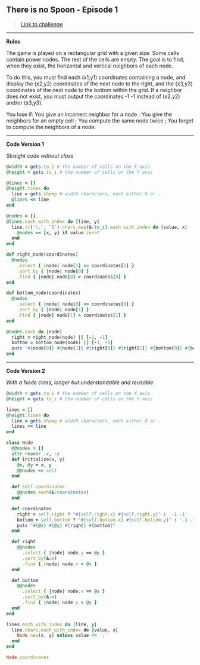 ## There is no Spoon - Episode 1

> [Link to challenge](https://www.codingame.com/ide/puzzle/there-is-no-spoon-episode-1)

---

**Rules**

The game is played on a rectangular grid with a given size. Some cells contain power nodes. The rest of the cells are empty. The goal is to find, when they exist, the horizontal and vertical neighbors of each node.

To do this, you must find each (x1,y1) coordinates containing a node, and display the (x2,y2) coordinates of the next node to the right, and the (x3,y3) coordinates of the next node to the bottom within the grid. If a neighbor does not exist, you must output the coordinates -1 -1 instead of (x2,y2) and/or (x3,y3).

You lose if: You give an incorrect neighbor for a node ; You give the neighbors for an empty cell ; You compute the same node twice ; You forget to compute the neighbors of a node.

---

**Code Version 1**

*Straight code without class*

```ruby
@width = gets.to_i # the number of cells on the X axis
@height = gets.to_i # the number of cells on the Y axis

@lines = []
@height.times do
  line = gets.chomp # width characters, each either 0 or .
  @lines << line
end

@nodes = []
@lines.each_with_index do |line, y|
  line.tr('\.', '1').chars.map(&:to_i).each_with_index do |value, x|
    @nodes << [x, y] if value.zero?
  end
end

def right_node(coordinates)
  @nodes
    .select { |node| node[1] == coordinates[1] }
    .sort_by { |node| node[0] }
    .find { |node| node[0] > coordinates[0] }
end

def bottom_node(coordinates)
  @nodes
    .select { |node| node[0] == coordinates[0] }
    .sort_by { |node| node[1] }
    .find { |node| node[1] > coordinates[1] }
end

@nodes.each do |node|
  right = right_node(node) || [-1, -1]
  bottom = bottom_node(node) || [-1, -1]
  puts "#{node[0]} #{node[1]} #{right[0]} #{right[1]} #{bottom[0]} #{bottom[1]}"
end
```

---

**Code Version 2**

*With a Node class, longer but understandable and reusable*

```ruby
@width = gets.to_i # the number of cells on the X axis
@height = gets.to_i # the number of cells on the Y axis

lines = []
@height.times do
  line = gets.chomp # width characters, each either 0 or .
  lines << line
end

class Node
  @@nodes = []
  attr_reader :x, :y
  def initialize(x, y)
    @x, @y = x, y
    @@nodes << self
  end

  def self.coordinates
    @@nodes.each(&:coordinates)
  end

  def coordinates
    right = self.right ? "#{self.right.x} #{self.right.y}" : '-1 -1'
    bottom = self.bottom ? "#{self.bottom.x} #{self.bottom.y}" : '-1 -1'
    puts "#{@x} #{@y} #{right} #{bottom}"
  end

  def right
    @@nodes
      .select { |node| node.y == @y }
      .sort_by(&:x)
      .find { |node| node.x > @x }
  end

  def bottom
    @@nodes
      .select { |node| node.x == @x }
      .sort_by(&:x)
      .find { |node| node.y > @y }
  end
end

lines.each_with_index do |line, y|
  line.chars.each_with_index do |value, x|
    Node.new(x, y) unless value == '.'
  end
end

Node.coordinates

```
